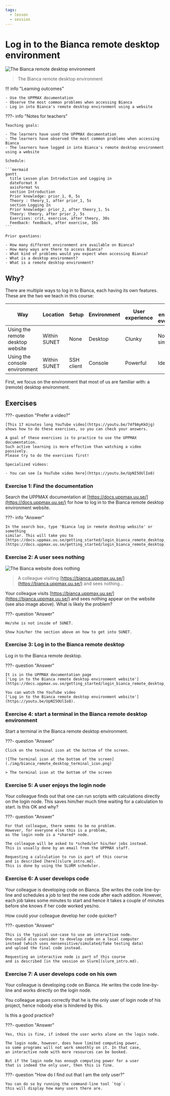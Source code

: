 ```yaml
---
tags:
  - lesson
  - session
---
```


# Log in to the Bianca remote desktop environment

![The Bianca remote desktop environment](./img/bianca_remote_desktop_463_x_262.png)

> The Bianca remote desktop environment

!!! info "Learning outcomes"

    - Use the UPPMAX documentation
    - Observe the most common problems when accessing Bianca
    - Log in into Bianca's remote desktop environment using a website

???- info "Notes for teachers"

    Teaching goals:

    - The learners have used the UPPMAX documentation
    - The learners have observed the most common problems when accessing Bianca
    - The learners have logged in into Bianca's remote desktop environment using a website

    Schedule:

    ```mermaid
    gantt
      title Lesson plan Introduction and Logging in
      dateFormat X
      axisFormat %s
      section Introduction
      Prior knowledge: prior_1, 0, 5s
      Theory : theory_1, after prior_1, 5s
      section Logging In
      Prior knowledge: prior_2, after theory_1, 5s
      Theory: theory, after prior_2, 5s
      Exercises: crit, exercise, after theory, 30s
      Feedback: feedback, after exercise, 10s
    ```

    Prior questions:

    - How many different environment are available on Bianca?
    - How many ways are there to access Bianca?
    - What kind of problems would you expect when accessing Bianca?
    - What is a desktop environment?
    - What is a remote desktop environment?

## Why?

There are multiple ways to log in to Bianca, each having its own features.
These are the two we teach in this course:

<!-- markdownlint-disable MD013 --><!-- Tables cannot be split up over lines, hence will break 80 characters per line -->

Way                                                  |Location    |Setup     |Environment|User experience|Same environment everywhere?|Other
-----------------------------------------------------|------------|----------|-----------|---------------|----------------------------|--------------------------
Using the remote desktop website                     |Within SUNET|None      |Desktop    |Clunky         |No, but similar             |Limited amount of licenses
Using the console environment                        |Within SUNET|SSH client|Console    |Powerful       |Identical                   |.

<!-- markdownlint-enable MD013 -->

First, we focus on the environment that most of us are familiar with:
a (remote) desktop environment.

## Exercises

???- question "Prefer a video?"

    [This 17 minutes long YouTube video](https://youtu.be/74f9AyKkOjg)
    shows how to do these exercises, so you can check your answers.

    A goal of these exercises is to practice to use the UPPMAX documentation.
    Such active learning is more effective than watching a video passively.
    Please try to do the exercises first!

    Specialized videos:

    - You can see [a YouTube video here](https://youtu.be/UpNI5OUlIo8)

### Exercise 1: Find the documentation

Search the UPPMAX documentation at
[https://docs.uppmax.uu.se/](https://docs.uppmax.uu.se/)
for how to log in to the Bianca remote desktop environment website.

???- info "Answer"

    In the search box, type 'Bianca log in remote desktop website' or something
    similar. This will take you to
    [https://docs.uppmax.uu.se/getting_started/login_bianca_remote_desktop_website/](https://docs.uppmax.uu.se/getting_started/login_bianca_remote_desktop_website/)

### Exercise 2: A user sees nothing

![The Bianca website does nothing](./img/login_uppmax_bianca_website_outside_sunet_browser_short.png)

> A colleague visiting [https://bianca.uppmax.uu.se/](https://bianca.uppmax.uu.se/) and sees nothing...

Your colleague visits [https://bianca.uppmax.uu.se/](https://bianca.uppmax.uu.se/)
and sees nothing appear on the website (see also image above).
What is likely the problem?

???- question "Answer"

    He/she is not inside of SUNET.

    Show him/her the section above on how to get into SUNET.

### Exercise 3: Log in to the Bianca remote desktop

Log in to the Bianca remote desktop.

???- question "Answer"

    It is in the UPPMAX documentation page
    ['Log in to the Bianca remote desktop environment website'](https://docs.uppmax.uu.se/getting_started/login_bianca_remote_desktop_website/).

    You can watch the YouTube video
    ['Log in to the Bianca remote desktop environment website'](https://youtu.be/UpNI5OUlIo8).

### Exercise 4: start a terminal in the Bianca remote desktop environment

Start a terminal in the Bianca remote desktop environment.

???- question "Answer"

    Click on the terminal icon at the bottom of the screen.

    ![The terminal icon at the bottom of the screen](./img/bianca_remote_desktop_terminal_icon.png)

    > The terminal icon at the bottom of the screen

### Exercise 5: A user enjoys the login node

Your colleague finds out that one can run scripts with calculations directly
on the login node.
This saves him/her much time waiting for a calculation to start.
Is this OK and why?

???- question "Answer"

    For that colleague, there seems to be no problem.
    However, for everyone else this is a problem,
    as the login node is a *shared* node.

    The colleague will be asked to *schedule* his/her jobs instead.
    This is usually done by an email from the UPPMAX staff.

    Requesting a calculation to run is part of this course
    and is described [here](slurm_intro.md).
    This is done by using the SLURM scheduler.

### Exercise 6: A user develops code

Your colleague is developing code on Bianca.
She writes the code line-by-line and
schedules a job to test the new code after each addition.
However, each job takes some minutes to start
and hence it takes a couple of minutes
before she knows if her code worked yes/no.

How could your colleague develop her code quicker?

???- question "Answer"

    This is the typical use-case to use an interactive node.
    One could also consider to develop code on a local computer
    instead (which uses nonsensitive/simulated/fake testing data)
    and upload the final code instead.

    Requesting an interactive node is part of this course
    and is described [in the session on Slurm](slurm_intro.md).

### Exercise 7: A user develops code on his own

Your colleague is developing code on Bianca.
He writes the code line-by-line and
works directly on the login node.

You colleague argues correctly that he is the only user of
login node of his project, hence nobody else is hindered by this.

Is this a good practice?

???- question "Answer"

    Yes, this is fine, if indeed the user works alone on the login node.

    The login node, however, does have limited computing power,
    so some programs will not work smoothly on it. In that case,
    an interactive node with more resources can be booked.

    But if the login node has enough computing power for a user
    that is indeed the only user, then this is fine.

???- question "How do I find out that I am the only user?"

    You can do so by running the command-line tool `top`:
    this will display how many users there are.
